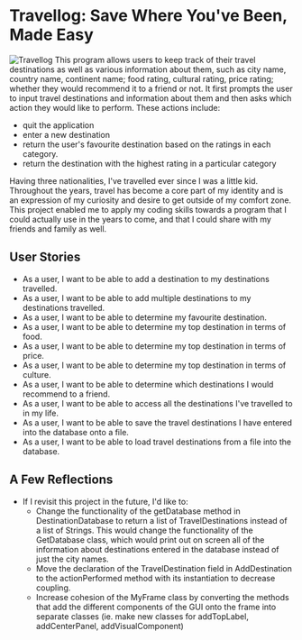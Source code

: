 # Travellog: Save Where You've Been, Made Easy
![Travellog](https://github.com/paultibe/Travellog/assets/121990596/b68c06c5-cabe-442f-a392-78e38a8f47e5)
This program allows users to keep track of their travel destinations as well 
as various information about them, such as city name, country name, continent name;
food rating, cultural rating, price rating; whether they would recommend it to a friend
or not. It first prompts the user to input travel destinations and information about them
and then asks which action they would like to perform. These actions include:
- quit the application
- enter a new destination
- return the user's favourite destination based on the ratings in each category.
- return the destination with the highest rating in a particular category

Having three nationalities, I've travelled ever since I was a little kid. Throughout the years,
travel has become a core part of my identity and is an expression of my curiosity and desire to get outside
of my comfort zone. This project enabled me to apply my coding skills towards a program that I could 
actually use in the years to come, and that I could share with my friends and family as well.

## User Stories

- As a user, I want to be able to add a destination to my destinations travelled.
- As a user, I want to be able to add multiple destinations to my destinations travelled. 
- As a user, I want to be able to determine my favourite destination.
- As a user, I want to be able to determine my top destination in terms of food.
- As a user, I want to be able to determine my top destination in terms of price.
- As a user, I want to be able to determine my top destination in terms of culture.
- As a user, I want to be able to determine which destinations I would recommend to a friend.
- As a user, I want to be able to access all the destinations I've travelled to in my life.
- As a user, I want to be able to save the travel destinations I have entered into the database onto a file. 
- As a user, I want to be able to load travel destinations from a file into the database.

## A Few Reflections
- If I revisit this project in the future, I'd like to:
  - Change the functionality of the getDatabase method in DestinationDatabase to return a list of TravelDestinations
    instead of a list of Strings. This would change the functionality of the GetDatabase class, which would print out
    on screen all of the information about destinations entered in the database instead of just the city names.
  - Move the declaration of the TravelDestination field in AddDestination to the actionPerformed method with its
    instantiation to decrease coupling. 
  - Increase cohesion of the MyFrame class by converting the methods that add the different components of the GUI
    onto the frame into separate classes (ie. make new classes for addTopLabel, addCenterPanel, addVisualComponent)

